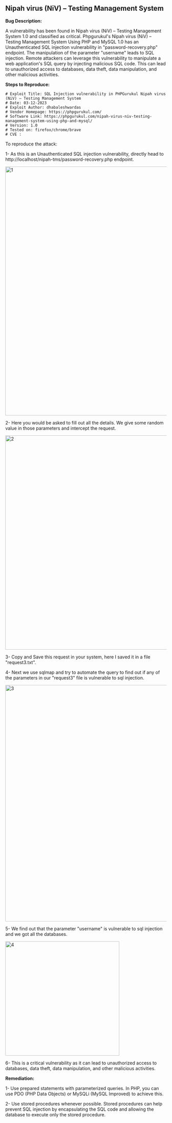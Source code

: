 ## Nipah virus (NiV) – Testing Management System


**Bug Description:**

A vulnerability has been found in Nipah virus (NiV) – Testing Management System 1.0 and classified as critical. Phpgurukul's Nipah virus (NiV) – Testing Management System Using PHP and MySQL 1.0
has an Unauthenticated SQL injection vulnerability in "password-recovery.php" endpoint. The manipulation of the parameter "username" leads to SQL injection. Remote attackers can leverage this vulnerability to manipulate a web application's SQL query by injecting malicious SQL code.
This can lead to unauthorized access to databases, data theft, data manipulation, and other malicious activities.


**Steps to Reproduce:** 

```
# Exploit Title: SQL Injection vulnerability in PHPGurukul Nipah virus (NiV) – Testing Management System
# Date: 03-12-2023
# Exploit Author: dhabaleshwardas
# Vendor Homepage: https://phpgurukul.com/
# Software Link: https://phpgurukul.com/nipah-virus-niv-testing-management-system-using-php-and-mysql/
# Version: 1.0
# Tested on: firefox/chrome/brave
# CVE : 
```


To reproduce the attack:

1- As this is an Unauthenticated SQL injection vulnerability, directly head to http://localhost/nipah-tms/password-recovery.php endpoint.

<img width="775" alt="1" src="https://github.com/dhabaleshwar/niv_testing_sqliforgotpassword/assets/132373212/154ad523-43c3-4e96-b7f2-1d923d7877b3">



2- Here you would be asked to fill out all the details. We give some random value in those parameters and intercept the request.

<img width="667" alt="2" src="https://github.com/dhabaleshwar/niv_testing_sqliforgotpassword/assets/132373212/a9cf1daa-fefc-420a-a257-ff9dd443df82">



3- Copy and Save this request in your system, here I saved it in a file "request3.txt".



4- Next we use sqlmap and try to automate the query to find out if any of the parameters in our "request3" file is vulnerable to sql injection.

<img width="736" alt="3" src="https://github.com/dhabaleshwar/niv_testing_sqliforgotpassword/assets/132373212/f9957f91-97ea-4c19-bf05-ed33e99aab5e">



5- We find out that the parameter "username" is vulnerable to sql injection and we got all the databases.

<img width="356" alt="4" src="https://github.com/dhabaleshwar/niv_testing_sqliforgotpassword/assets/132373212/ac7cfc2a-d675-4676-a9e7-5d921827e40c">


6-  This is a critical vulnerability as it can lead to unauthorized access to databases, data theft, data manipulation, and other malicious activities.

**Remediation:** 

1- Use prepared statements with parameterized queries. In PHP, you can use PDO (PHP Data Objects) or MySQLi (MySQL Improved) to achieve this.

2- Use stored procedures whenever possible. Stored procedures can help prevent SQL injection by encapsulating the SQL code and allowing the database to execute only the stored procedure.
